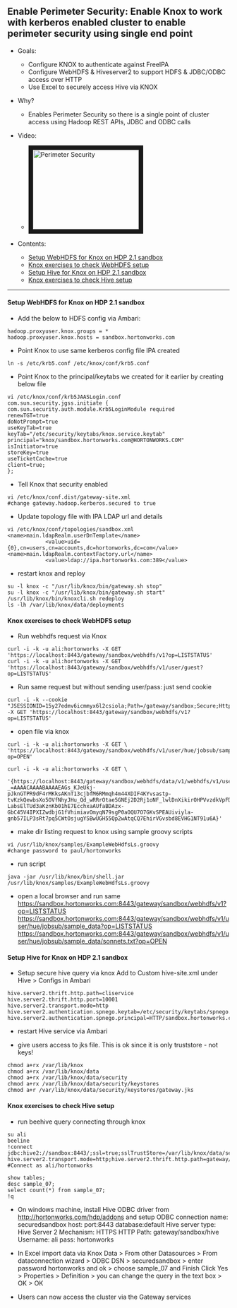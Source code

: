                 
## Enable Perimeter Security: Enable Knox to work with kerberos enabled cluster to enable perimeter security using single end point

- Goals: 
  - Configure KNOX to authenticate against FreeIPA
  - Configure WebHDFS & Hiveserver2 to support HDFS & JDBC/ODBC access over HTTP
  - Use Excel to securely access Hive via KNOX

- Why? 
  - Enables Perimeter Security so there is a single point of cluster access using Hadoop REST APIs, JDBC and ODBC calls 

- Video:
  - <a href="http://www.youtube.com/watch?feature=player_embedded&v=klAWTodCPZo" target="_blank"><img src="http://img.youtube.com/vi/klAWTodCPZo/0.jpg" alt="Perimeter Security" width="240" height="180" border="10" /></a>

- Contents:
  - [Setup WebHDFS for Knox on HDP 2.1 sandbox]()
  - [Knox exercises to check WebHDFS setup]()
  - [Setup Hive for Knox on HDP 2.1 sandbox]()
  - [Knox exercises to check Hive setup]()
----------------------

#### Setup WebHDFS for Knox on HDP 2.1 sandbox

- Add the below to HDFS config via Ambari:
```
hadoop.proxyuser.knox.groups = * 
hadoop.proxyuser.knox.hosts = sandbox.hortonworks.com 
```		
- Point Knox to use same kerberos config file IPA created		
```
ln -s /etc/krb5.conf /etc/knox/conf/krb5.conf
```

- Point Knox to the principal/keytabs we created for it earlier by creating below file
```
vi /etc/knox/conf/krb5JAASLogin.conf
com.sun.security.jgss.initiate { 
com.sun.security.auth.module.Krb5LoginModule required 
renewTGT=true
doNotPrompt=true
useKeyTab=true
keyTab="/etc/security/keytabs/knox.service.keytab" 
principal="knox/sandbox.hortonworks.com@HORTONWORKS.COM" 
isInitiator=true
storeKey=true
useTicketCache=true
client=true;
};
```

- Tell Knox that security enabled
```
vi /etc/knox/conf.dist/gateway-site.xml
#change gateway.hadoop.kerberos.secured to true
```

- Update topology file with IPA LDAP url and details
```
vi /etc/knox/conf/topologies/sandbox.xml
<name>main.ldapRealm.userDnTemplate</name>
			<value>uid={0},cn=users,cn=accounts,dc=hortonworks,dc=com</value>
<name>main.ldapRealm.contextFactory.url</name>
			<value>ldap://ipa.hortonworks.com:389</value>
```

- restart knox and reploy
```
su -l knox -c "/usr/lib/knox/bin/gateway.sh stop" 
su -l knox -c "/usr/lib/knox/bin/gateway.sh start" 
/usr/lib/knox/bin/knoxcli.sh redeploy
ls -lh /var/lib/knox/data/deployments
```

#### Knox exercises to check WebHDFS setup

- Run webhdfs request via Knox
```
curl -i -k -u ali:hortonworks -X GET 'https://localhost:8443/gateway/sandbox/webhdfs/v1?op=LISTSTATUS'
curl -i -k -u ali:hortonworks -X GET 'https://localhost:8443/gateway/sandbox/webhdfs/v1/user/guest?op=LISTSTATUS'
```
- Run same request but without sending user/pass: just send cookie
```
curl -i -k --cookie "JSESSIONID=15y27edmv6icmmyx6l2csiola;Path=/gateway/sandbox;Secure;HttpOnly" -X GET 'https://localhost:8443/gateway/sandbox/webhdfs/v1?op=LISTSTATUS'
```
- open file via knox
```
curl -i -k -u ali:hortonworks -X GET \
'https://localhost:8443/gateway/sandbox/webhdfs/v1/user/hue/jobsub/sample_data/sonnets.txt?op=OPEN'

curl -i -k -u ali:hortonworks -X GET \
 '{https://localhost:8443/gateway/sandbox/webhdfs/data/v1/webhdfs/v1/user/hue/jobsub/sample_data/sonnets.txt?_=AAAACAAAABAAAAEAGs_KJeUkj-pJknGTPR9dF4rMKksAKnT13cjbfM6RMmqh4m44XDIF4KYvsastp-tvKzkQewbsXo5OVfNhyJHu_Qd_wRRrOtae5GNEj2D2Rj1oNF_lwlDnXikirOHPVvzdkVpFDk9qHYHpj3HnPkllxbMLNEFxSchyMSn82DC2fl3kQ7tbY_vYsntA0LkJcSNr6eYtwTqLoIpdDhjobf1-LabsElTUd3aKznKb01hE7EcchxaAUfaBDAzx-GbC45V4IPXIZwdbjG1fVhimiavOmyqN79sgP0aOQU7O7GKvSPEAUiviyla-gnb57ILP3sRt7pq5CWtOsjugYSBwUGH55Qp2wAtqCQ7EhirVGvsbd8EVHG1NT91u6A}'
```
- make dir listing request to knox using sample groovy scripts
```
vi /usr/lib/knox/samples/ExampleWebHdfsLs.groovy
#change password to paul/hortonworks
```
- run script
```
java -jar /usr/lib/knox/bin/shell.jar /usr/lib/knox/samples/ExampleWebHdfsLs.groovy
```

- open a local browser and run same 
https://sandbox.hortonworks.com:8443/gateway/sandbox/webhdfs/v1?op=LISTSTATUS
https://sandbox.hortonworks.com:8443/gateway/sandbox/webhdfs/v1/user/hue/jobsub/sample_data?op=LISTSTATUS
https://sandbox.hortonworks.com:8443/gateway/sandbox/webhdfs/v1/user/hue/jobsub/sample_data/sonnets.txt?op=OPEN


#### Setup Hive for Knox on HDP 2.1 sandbox

- Setup secure hive query via knox
Add to Custom hive-site.xml under Hive > Configs in Ambari
```
hive.server2.thrift.http.path=cliservice
hive.server2.thrift.http.port=10001
hive.server2.transport.mode=http
hive.server2.authentication.spnego.keytab=/etc/security/keytabs/spnego.service.keytab
hive.server2.authentication.spnego.principal=HTTP/sandbox.hortonworks.com@HORTONWORKS.COM
```

- restart Hive service via Ambari



- give users access to jks file. This is ok since it is only truststore - not keys!
```
chmod a+rx /var/lib/knox
chmod a+rx /var/lib/knox/data
chmod a+rx /var/lib/knox/data/security
chmod a+rx /var/lib/knox/data/security/keystores
chmod a+r /var/lib/knox/data/security/keystores/gateway.jks
```

#### Knox exercises to check Hive setup

- run beehive query connecting through knox
```
su ali
beeline
!connect jdbc:hive2://sandbox:8443/;ssl=true;sslTrustStore=/var/lib/knox/data/security/keystores/gateway.jks;trustStorePassword=knox?hive.server2.transport.mode=http;hive.server2.thrift.http.path=gateway/sandbox/hive
#Connect as ali/hortonworks

show tables;
desc sample_07;
select count(*) from sample_07;
!q
```

- On windows machine, install Hive ODBC driver from http://hortonworks.com/hdp/addons and setup ODBC connection 
name: securedsandbox
host:<sandboxIP>
port:8443
database:default
Hive server type: Hive Server 2
Mechanism: HTTPS
HTTP Path: gateway/sandbox/hive
Username: ali
pass: hortonworks

- In Excel import data via Knox
Data > From other Datasources > From dataconnection wizard > ODBC DSN > securedsandbox > enter password hortonworks and ok > choose sample_07 and Finish
Click Yes > Properties > Definition > you can change the query in the text box > OK > OK


- Users can now access the cluster via the Gateway services  
